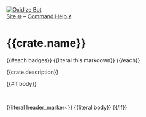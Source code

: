 <a href="https://setbac.tv">
    <img src="https://raw.githubusercontent.com/udoprog/OxidizeBot/main/bot/res/icon48.png" title="Oxidize Bot">
</a>
<br>
<a href="https://setbac.tv/" rel="nofollow">Site 🌐</a>
&ndash;
<a href="https://setbac.tv/help" rel="nofollow">Command Help ❓</a>

# {{crate.name}}
{{#each badges}}
{{literal this.markdown}}
{{/each}}

{{crate.description}}

{{#if body}}

<br>

{{literal header_marker~}}
{{literal body}}
{{/if}}
